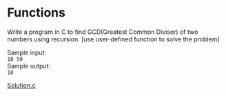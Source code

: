 # Functions
Write a program in C to find GCD(Greatest Common Divisor) of two numbers using recursion. [use user-defined function to solve the problem]


Sample input:<br>
`10 50`<br>
Sample output:<br>
`10`

[Solution.c](prob-1/solution.c)
